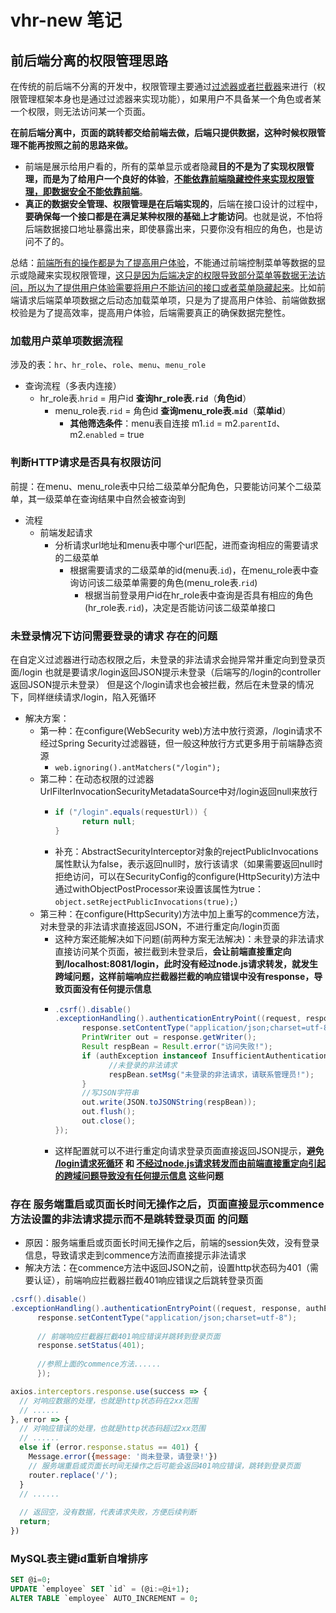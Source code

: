 # vhr-new 笔记

## 前后端分离的权限管理思路
在传统的前后端不分离的开发中，权限管理主要通过<u>过滤器或者拦截器</u>来进行（权限管理框架本身也是通过过滤器来实现功能），如果用户不具备某一个角色或者某一个权限，则无法访问某一个页面。

**在前后端分离中，页面的跳转都交给前端去做，后端只提供数据，这种时候权限管理不能再按照之前的思路来做。**

- 前端是展示给用户看的，所有的菜单显示或者隐藏**目的不是为了实现权限管理，而是为了给用户一个良好的体验**，**<u>不能依靠前端隐藏控件来实现权限管理，即数据安全不能依靠前端</u>**。
- **真正的数据安全管理、权限管理是在后端实现的**，后端在接口设计的过程中，**要确保每一个接口都是在满足某种权限的基础上才能访问**。也就是说，不怕将后端数据接口地址暴露出来，即使暴露出来，只要你没有相应的角色，也是访问不了的。

总结：<u>前端所有的操作都是为了提高用户体验</u>，不能通过前端控制菜单等数据的显示或隐藏来实现权限管理，<u>这只是因为后端决定的权限导致部分菜单等数据无法访问，所以为了提供用户体验需要将用户不能访问的接口或者菜单隐藏起来</u>。比如前端请求后端菜单项数据之后动态加载菜单项，只是为了提高用户体验、前端做数据校验是为了提高效率，提高用户体验，后端需要真正的确保数据完整性。


### 加载用户菜单项数据流程
涉及的表：`hr`、`hr_role`、`role`、`menu`、`menu_role`
- 查询流程（多表内连接）
  - hr_role表.`hrid` = 用户id **查询hr_role表.`rid`**（**角色id**）
    - menu_role表.`rid` = 角色id **查询menu_role表.`mid`**（**菜单id**）
      - **其他筛选条件**：menu表自连接 m1.`id` = m2.`parentId`、m2.`enabled` = true


### 判断HTTP请求是否具有权限访问
前提：在menu、menu_role表中只给二级菜单分配角色，只要能访问某个二级菜单，其一级菜单在查询结果中自然会被查询到
- 流程
  - 前端发起请求
    - 分析请求url地址和menu表中哪个url匹配，进而查询相应的需要请求的二级菜单
      - 根据需要请求的二级菜单的id(menu表.`id`)，在menu_role表中查询访问该二级菜单需要的角色(menu_role表.`rid`)
        - 根据当前登录用户id在hr_role表中查询是否具有相应的角色(hr_role表.`rid`)，决定是否能访问该二级菜单接口


### 未登录情况下访问需要登录的请求 存在的问题
在自定义过滤器进行动态权限之后，未登录的非法请求会抛异常并重定向到登录页面/login
也就是要请求/login返回JSON提示未登录（后端写的/login的controller返回JSON提示未登录）
但是这个/login请求也会被拦截，然后在未登录的情况下，同样继续请求/login，陷入死循环
- 解决方案：
  - 第一种：在configure(WebSecurity web)方法中放行资源，/login请求不经过Spring Security过滤器链，但一般这种放行方式更多用于前端静态资源
    - `web.ignoring().antMatchers("/login");`
  - 第二种：在动态权限的过滤器UrlFilterInvocationSecurityMetadataSource中对/login返回null来放行
    - ```java
      if ("/login".equals(requestUrl)) {
            return null;
      }
    - 补充：AbstractSecurityInterceptor对象的rejectPublicInvocations属性默认为false，表示返回null时，放行该请求（如果需要返回null时拒绝访问，可以在SecurityConfig的configure(HttpSecurity)方法中通过withObjectPostProcessor来设置该属性为true：`object.setRejectPublicInvocations(true);`）
  - 第三种：在configure(HttpSecurity)方法中加上重写的commence方法，对未登录的非法请求直接返回JSON，不进行重定向/login页面
    - 这种方案还能解决如下问题(前两种方案无法解决)：未登录的非法请求直接访问某个页面，被拦截到未登录后，**会让前端直接重定向到/localhost:8081/login，此时没有经过node.js请求转发，就发生跨域问题，这样前端响应拦截器拦截的响应错误中没有response，导致页面没有任何提示信息**
    - ```java
      .csrf().disable()
      .exceptionHandling().authenticationEntryPoint((request, response, authException) -> {
            response.setContentType("application/json;charset=utf-8");
            PrintWriter out = response.getWriter();
            Result respBean = Result.error("访问失败!");
            if (authException instanceof InsufficientAuthenticationException) {
                  //未登录的非法请求
                  respBean.setMsg("未登录的非法请求，请联系管理员!");
            }
            //写JSON字符串
            out.write(JSON.toJSONString(respBean));
            out.flush();
            out.close();
      });
    - 这样配置就可以不进行重定向请求登录页面直接返回JSON提示，**避免 <u>/login请求死循环</u> 和 <u>不经过node.js请求转发而由前端直接重定向引起的跨域问题导致没有任何提示信息</u> 这些问题**


### 存在 服务端重启或页面长时间无操作之后，页面直接显示commence方法设置的非法请求提示而不是跳转登录页面 的问题
- 原因：服务端重启或页面长时间无操作之后，前端的session失效，没有登录信息，导致请求走到commence方法而直接提示非法请求
- 解决方法：在commence方法中返回JSON之前，设置http状态码为401（需要认证），前端响应拦截器拦截401响应错误之后跳转登录页面
```java
.csrf().disable()
.exceptionHandling().authenticationEntryPoint((request, response, authException) -> {
      response.setContentType("application/json;charset=utf-8");
      
      // 前端响应拦截器拦截401响应错误并跳转到登录页面
      response.setStatus(401);
      
      //参照上面的commence方法......
      });
```
```javascript
axios.interceptors.response.use(success => {
  // 对响应数据的处理，也就是http状态码在2xx范围
  // ......
}, error => {
  // 对响应错误的处理，也就是http状态码超过2xx范围
  // ......
  else if (error.response.status == 401) {
    Message.error({message: '尚未登录，请登录!'})
    // 服务端重启或页面长时间无操作之后可能会返回401响应错误，跳转到登录页面
    router.replace('/');
  }
  // ......
  
  // 返回空，没有数据，代表请求失败，方便后续判断
  return;
})
```



### MySQL表主键id重新自增排序
```sql
SET @i=0;
UPDATE `employee` SET `id` = (@i:=@i+1);
ALTER TABLE `employee` AUTO_INCREMENT = 0;
```